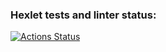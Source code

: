 ### Hexlet tests and linter status:
[![Actions Status](https://github.com/Polina3477/qa-engineer-project-85/actions/workflows/hexlet-check.yml/badge.svg)](https://github.com/Polina3477/qa-engineer-project-85/actions)